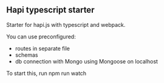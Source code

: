 ## Hapi typescript starter

Starter for hapi.js with typescript and webpack. 

You can use preconfigured:

* routes in separate file
* schemas
* db connection with Mongo using Mongoose on localhost

To start this, run npm run watch
